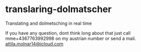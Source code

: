 # translaring-dolmatscher
Translating and dolmetsching in real time


 If you have any question, dont  think long about that just call mme+4367763992998 on my austrian number or send a mail. attila.molnar14@icloud.com
